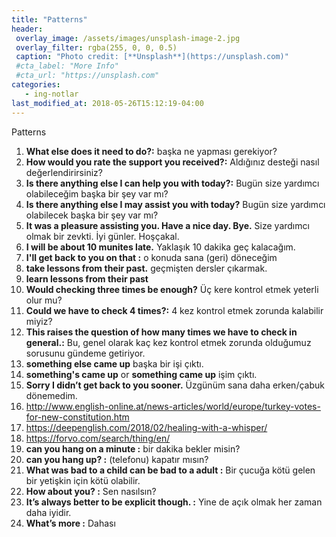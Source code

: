 ```yaml
---
title: "Patterns"
header:
 overlay_image: /assets/images/unsplash-image-2.jpg
 overlay_filter: rgba(255, 0, 0, 0.5)
 caption: "Photo credit: [**Unsplash**](https://unsplash.com)"
 #cta_label: "More Info"
 #cta_url: "https://unsplash.com"
categories:
   - ing-notlar
last_modified_at: 2018-05-26T15:12:19-04:00
---
```

Patterns

1. **What else does it need to do?:** başka ne yapması gerekiyor?
2. **How would you rate the support you received?:** Aldığınız desteği nasıl değerlendirirsiniz?
3. **Is there anything else I can help you with today?:** Bugün size yardımcı olabileceğim başka bir şey var mı?
4. **Is there anything else I may assist you with today?** Bugün size yardımcı olabilecek başka bir şey var mı?
5. **It was a pleasure assisting you. Have a nice day. Bye.** Size yardımcı olmak bir zevkti. İyi günler. Hoşçakal.
6. **I will be about 10 munites late.** Yaklaşık 10 dakika geç kalacağım.
7. **I'll get back to you on that :** o konuda sana (geri) döneceğim
8. **take lessons from their past.** geçmişten dersler çıkarmak.
9. **learn lessons from their past**
10. **Would checking three times be enough?** Üç kere kontrol etmek yeterli olur mu?
11. **Could we have to check 4 times?:** 4 kez kontrol etmek zorunda kalabilir miyiz?
12. **This raises the question of how many times we have to check in general.:** Bu, genel olarak kaç kez kontrol etmek zorunda olduğumuz sorusunu gündeme getiriyor.
13. **something else came up** başka bir işi çıktı.
14. **something's came up** or **something came up** işim çıktı.
15. **Sorry I didn’t get back to you sooner.** Üzgünüm sana daha erken/çabuk dönemedim.
16. http://www.english-online.at/news-articles/world/europe/turkey-votes-for-new-constitution.htm
17. https://deepenglish.com/2018/02/healing-with-a-whisper/
18. https://forvo.com/search/thing/en/
19. **can you hang on a minute :** bir dakika bekler misin?
20. **can you hang up? :** (telefonu) kapatır mısın?
21. **What was bad to a child can be bad to a adult :** Bir çucuğa kötü gelen bir yetişkin için kötü olabilir.
22. **How about you? :** Sen nasılsın?
23. **It’s always better to be explicit though. :** Yine de açık olmak her zaman daha iyidir.
24. **What’s more :** Dahası
